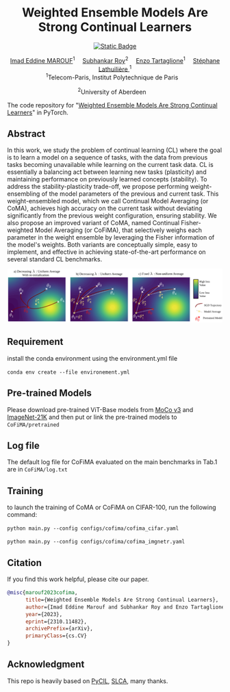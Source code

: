 <div align="center">
  <div>
  <h1>Weighted Ensemble Models Are Strong Continual Learners</h1>

[![Static Badge](https://img.shields.io/badge/CoFiMA-arXiv-red)](https://arxiv.org/abs/2312.08977)

  </div>

</div>

<div align="center">

<div>
    <a href='' target='_blank'>Imad Eddine MAROUF</a><sup>1</sup>&emsp;
    <a href='' target='_blank'>Subhankar Roy</a><sup>2</sup>&emsp;
    <a href='' target='_blank'>Enzo Tartaglione</a><sup>1</sup>&emsp;
    <a href='' target='_blank'>Stéphane Lathuilière </a><sup>1</sup>
</div>
<div>
<sup>1</sup>Telecom-Paris, Institut Polytechnique de Paris&emsp;

<sup>2</sup>University of Aberdeen&emsp;
</div>
</div>


The code repository for "[Weighted Ensemble Models Are Strong Continual Learners](https://arxiv.org/abs/2312.08977)" in PyTorch.

## Abstract
In this work, we study the problem of continual learning (CL) where the goal is to learn a model on a 
sequence of tasks, with the data from previous tasks becoming unavailable while learning on the current
task data. CL is essentially a balancing act between learning new tasks (plasticity) and maintaining 
performance on previously learned concepts (stability). To address the stability-plasticity trade-off, 
we propose performing weight-ensembling of the model parameters of the previous and current task. 
This weight-ensembled model, which we call Continual Model Averaging (or CoMA), achieves high accuracy 
on the current task without deviating significantly from the previous weight configuration, ensuring stability. 
We also propose an improved variant of CoMA, named Continual 
Fisher-weighted Model Averaging (or CoFiMA), that selectively weighs each parameter in the weight ensemble 
by leveraging the Fisher information of the model's weights. Both variants are conceptually simple, easy to 
implement, and effective in achieving state-of-the-art performance on several standard CL benchmarks.


<p align="center">
  <img src="public/density_function_plot.png" alt="CoFiMA Design" />
</p>

## Requirement
install the conda environment using the environment.yml file

```conda env create --file environement.yml```

## Pre-trained Models
Please download pre-trained ViT-Base models from [MoCo v3](https://drive.google.com/file/d/1bshDu4jEKztZZvwpTVXSAuCsDoXwCkfy/view?usp=share_link) and [ImageNet-21K](https://drive.google.com/file/d/1PcAOf0tJYs1FVDpj-7lrkSuwXTJXVmuk/view?usp=share_link) and 
then put or link the pre-trained models to ```CoFiMA/pretrained```


## Log file 

The default log file for CoFiMA evaluated on the main benchmarks in Tab.1 are in ```CoFiMA/log.txt```


## Training
to launch the training of CoMA or CoFiMA on CIFAR-100, run the following command:

```python main.py --config configs/cofima/cofima_cifar.yaml```

```python main.py --config configs/cofima/cofima_imgnetr.yaml```


## Citation

If you find this work helpful, please cite our paper.

```bibtex
@misc{marouf2023cofima,
      title={Weighted Ensemble Models Are Strong Continual Learners}, 
      author={Imad Eddine Marouf and Subhankar Roy and Enzo Tartaglione and Stéphane Lathuilière},
      year={2023},
      eprint={2310.11482},
      archivePrefix={arXiv},
      primaryClass={cs.CV}
}
```

## Acknowledgment
This repo is heavily based on [PyCIL](https://github.com/G-U-N/PyCIL), [SLCA](https://github.com/GengDavid/SLCA), many thanks.
